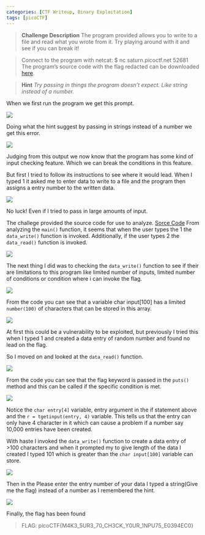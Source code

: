 ```yaml
---
categories: [CTF Writeup, Binary Exploitation]
tags: [picoCTF]
---
```


>**Challenge Description**
>The program provided allows you to write to a file and read what you wrote from it. Try playing around with it and see if you can break it!
  
>Connect to the program with netcat: $ nc saturn.picoctf.net 52681
  The program’s source code with the flag redacted can be downloaded [here](https://artifacts.picoctf.net/c/543/program-redacted.c).

> **Hint**
> _Try passing in things the program doesn’t expect. Like string instead of a number._

When we first run the program we get this prompt.

![](https://cdn-images-1.medium.com/max/2000/1*1jCNqpecRNoS-_0XOrLmmA.png)

Doing what the hint suggest by passing in strings instead of a number we get this error.

![](https://cdn-images-1.medium.com/max/2000/1*5xvfcTME9z4bVprsvS-2xQ.png)

Judging from this output we now know that the program has some kind of input checking feature. Which we can break the conditions in this feature.

But first I tried to follow its instructions to see where it would lead. When I typed 1 it asked me to enter data to write to a file and the program then assigns a entry number to the written data.

![](https://cdn-images-1.medium.com/max/2000/1*EDqVW-j9XfZL8CzylSmU_g.png)

No luck! Even if I tried to pass in large amounts of input.

The challege provided the source code for use to analyze. [Sorce Code](https://artifacts.picoctf.net/c/543/program-redacted.c) From analyzing the `main()` function, it seems that when the user types the 1 the `data_write()` function is invoked. Additionally, if the user types 2 the `data_read()` function is invoked.

![](https://cdn-images-1.medium.com/max/2000/1*mdTJFX9GOMVBTNH4SzWdug.png)

The next thing I did was to checking the `data_write()` function to see if their are limitations to this program like limited number of inputs, limited number of conditions or condition where i can invoke the flag.

![](https://cdn-images-1.medium.com/max/2000/1*0slJWt9h7NIxzKQjo8K8IA.png)

From the code you can see that a variable char input[100] has a limited `number(100)` of characters that can be stored in this array.

![](https://cdn-images-1.medium.com/max/2000/1*b3b0YPMAx9J20at1FvpGBQ.png)

At first this could be a vulnerability to be exploited, but previously I tried this when I typed 1 and created a data entry of random number and found no lead on the flag.

So I moved on and looked at the `data_read()` function.

![](https://cdn-images-1.medium.com/max/2000/1*RrdbNTWeQ7LWEHg-Cc4HyA.png)

From the code you can see that the flag keyword is passed in the `puts()` method and this can be called if the specific condition is met.

![](https://cdn-images-1.medium.com/max/2000/1*uwHW9oLaZO0XgTu8Mg593Q.png)

Notice the `char entry[4]` variable, entry argument in the if statement above and the `r = tgetinput(entry, 4)` variable. This tells us that the entry can only have 4 character in it which can cause a problem if a number say 10,000 entries have been created.

With haste I invoked the `data_write()` function to create a data entry of >100 characters and when it prompted my to give length of the data I created I typed 101 which is greater than the `char input[100]` variable can store.

![](https://cdn-images-1.medium.com/max/2000/1*SguS7F_mXz3HuZO2Z6KCig.png)

Then in the Please enter the entry number of your data I typed a string(Give me the flag) instead of a number as I remembered the hint.

![](https://cdn-images-1.medium.com/max/2000/1*5eu4XZqA8XhJJ_N2GmRFFA.png)

Finally, the flag has been found

> FLAG: picoCTF{M4K3_5UR3_70_CH3CK_Y0UR_1NPU75_E0394EC0}
